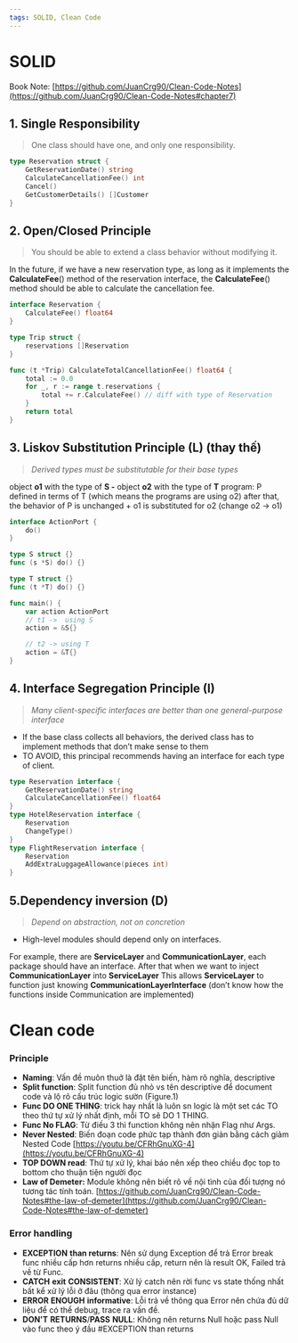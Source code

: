```yaml
---
tags: SOLID, Clean Code
---
```

# SOLID

Book Note: [https://github.com/JuanCrg90/Clean-Code-Notes](https://github.com/JuanCrg90/Clean-Code-Notes#chapter7)

## 1. Single Responsibility
> One class should have one, and only one responsibility.

```go
type Reservation struct {
	GetReservationDate() string
	CalculateCancellationFee() int
	Cancel()
	GetCustomerDetails() []Customer
}
```

## 2. Open/Closed Principle
> You should be able to extend a class behavior without modifying it.

In the future, if we have a new reservation type, as long as it implements the **CalculateFee**() method of the reservation interface, the **CalculateFee**() method should be able to calculate the cancellation fee.
```go
interface Reservation {
	CalculateFee() float64
}

type Trip struct {
	reservations []Reservation
}

func (t *Trip) CalculateTotalCancellationFee() float64 {
	total := 0.0
	for _, r := range t.reservations {
		total += r.CalculateFee() // diff with type of Reservation
	}
	return total
}
```

## 3. Liskov Substitution Principle (L) (thay thế)
> _Derived types must be substitutable for their base types_

object **o1** with the type of **S -** object **o2** with the type of **T**
program: P defined in terms of T (which means the programs are using o2)
after that, the behavior of P is unchanged + o1 is substituted for o2 (change o2 → o1)
```go
interface ActionPort {
	do()
}

type S struct {}
func (s *S) do() {}

type T struct {}
func (t *T) do() {}

func main() {
	var action ActionPort
	// t1 ->  using S
	action = &S{}

	// t2 -> using T
	action = &T{}
}
```

## 4. Interface Segregation Principle (I)
> _Many client-specific interfaces are better than one general-purpose interface_

- If the base class collects all behaviors, the derived class has to implement methods that don’t make sense to them
- TO AVOID, this principal recommends having an interface for each type of client.
```go
type Reservation interface {
	GetReservationDate() string
	CalculateCancellationFee() float64
}
type HotelReservation interface {
	Reservation
	ChangeType()
}
type FlightReservation interface {
	Reservation
	AddExtraLuggageAllowance(pieces int)
}
```

## 5.Dependency inversion (D)
> _Depend on abstraction, not on concretion_
- High-level modules should depend only on interfaces.

For example, there are **ServiceLayer** and **CommunicationLayer**, each package should have an interface. After that when we want to inject **CommunicationLayer** into **ServiceLayer**
This allows **ServiceLayer** to function just knowing **CommunicationLayerInterface** (don’t know how the functions inside Communication are implemented)

# Clean code
### Principle
- **Naming**: Vấn đề muôn thuở là đặt tên biến, hàm rõ nghĩa, descriptive
- **Split function**: Split function đủ nhỏ vs tên descriptive để document code và lộ rõ cấu trúc logic sườn (Figure.1)
- **Func DO ONE THING**: trick hay nhất là luôn sn logic là một set các TO theo thứ tự xử lý nhất định, mỗi TO sẽ DO 1 THING.
- **Func No FLAG**: Từ điều 3 thì function không nên nhận Flag như Args.
- **Never Nested**: Biến đoạn code phức tạp thành đơn giản bằng cách giảm Nested Code
[https://youtu.be/CFRhGnuXG-4](https://youtu.be/CFRhGnuXG-4)
- **TOP DOWN read**: Thứ tự xử lý, khai báo nên xếp theo chiều đọc top to bottom cho thuận tiện người đọc
- **Law of Demeter:** Module không nên biết rõ về nội tình của đối tượng nó tương tác tính toán. [https://github.com/JuanCrg90/Clean-Code-Notes#the-law-of-demeter](https://github.com/JuanCrg90/Clean-Code-Notes#the-law-of-demeter)

### Error handling
- **EXCEPTION** **than returns**: Nên sử dụng Exception để trả Error break func nhiều cấp hơn returns nhiều cấp, return nên là result OK, Failed trả về từ Func.
- **CATCH** **exit** **CONSISTENT**: Xử lý catch nên rời func vs state thống nhất bất kể xử lý lỗi ở đâu (thông qua error instance)
- **ERROR** **ENOUGH** **informative**: Lỗi trả về thông qua Error nên chứa đủ dữ liệu để có thể debug, trace ra vấn đề.
- **DON'T** **RETURNS**/**PASS** **NULL**: Không nên returns Null hoặc pass Null vào func theo ý đầu #EXCEPTION than returns